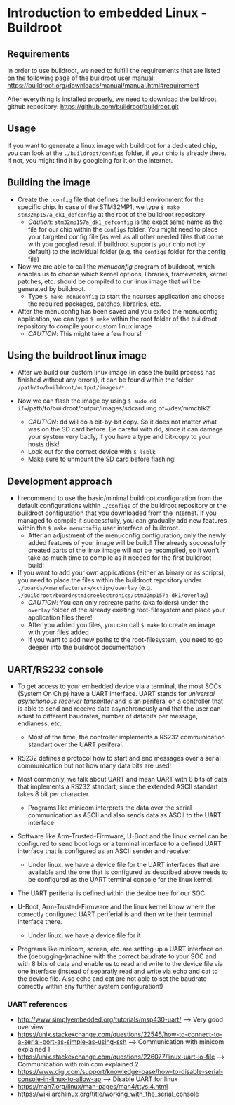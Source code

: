 # Introduction to embedded Linux - Buildroot

## Requirements
In order to use buildroot, we need to fulfill the requirements that are listed on the following page of the buildroot user manual: https://buildroot.org/downloads/manual/manual.html#requirement

After everything is installed properly, we need to download the buildroot github repository: https://github.com/buildroot/buildroot.git

## Usage
If you want to generate a linux image with buildroot for a dedicated chip, you can look at the `./buildroot/configs` folder, if your chip is already there. If not, you might find it by googleing for it on the internet.

## Building the image
+ Create the `.config` file that defines the build environment for the specific chip. In case of the STM32MP1, we type `$ make stm32mp157a_dk1_defconfig` at the root of the buildroot repository
	- *Caution*: `stm32mp157a_dk1_defconfig` is the exact same name as the file for our chip within the `configs` folder. You might need to place your targeted config file (as well as all other needed files that come with you googled result if buildroot supports your chip not by default) to the individual folder (e.g. the `configs` folder for the config file)
+ Now we are able to call the _menuconfig_ program of buildroot, which enables us to choose which kernel options, libraries, frameworks, kernel patches, etc. should be compiled to our linux image that will be generated by buildroot.
	- Type `$ make menuconfig` to start the ncurses application and choose the required packages, patches, libraries, etc.
+ After the menuconfig has been saved and you exited the menuconfig application, we can type `$ make` within the root folder of the buildroot repository to compile your custom linux image
	- *CAUTION*: This might take a few hours!

## Using the buildroot linux image
+ After we build our custom linux image (in case the build process has finished without any errors), it can be found within the folder `/path/to/buildroot/output/images/*`.

+ Now we can flash the image by using `$ sudo dd if=`/path/to/buildroot/output/images/sdcard.img of=/dev/mmcblk2`
	- *CAUTION*: dd will do a bit-by-bit copy. So it does not matter what was on the SD card before. Be careful with dd, since it can damage your system very badly, if you have a type and bit-copy to your hosts disk!
	- Look out for the correct device with `$ lsblk`
	- Make sure to unmount the SD card before flashing!

## Development approach
+ I recommend to use the basic/minimal buildroot configuration from the default configurations within `./configs` of the buildroot repository or the buildroot configuration that you downloaded from the internet. If you managed to compile it successfully, you can gradually add new features within the `$ make menuconfig` user interface of buildroot.
	- After an adjustment of the menuconfig configuration, only the newly added features of your image will be build! The already successfully created parts of the linux image will not be recompiled, so it won't take as much time to compile as it needed for the first buildroot build!
+ If you want to add your own applications (either as binary or as scripts), you need to place the files within the buildroot repository under `./boards/<manufacturer>/<chip>/overlay` (e.g. `./buildroot/board/stmicroelectronics/stm32mp157a-dk1/overlay`)
	- *CAUTION*: You can only recreate paths (aka folders) under the `overlay` folder of the already existing root-filesystem and place your application files there!
	- After you added you files, you can call `$ make` to create an image with your files added
	- If you want to add new paths to the root-filesystem, you need to go deeper into the buildroot documentation

## UART/RS232 console
+ To get access to your embedded device via a terminal, the most SOCs (System On Chip) have a UART interface. UART stands for _universal asynchonous receiver tansmitter_ and is an periferal on a controller that is able to send and receive data asynchronously and that the user can adust to different baudrates, number of databits per message, endianess, etc.
	- Most of the time, the controller implements a RS232 communication standart over the UART periferal.
+ RS232 defines a protocol how to start and end messages over a serial communication but not how many data bits are used!
+ Most commonly, we talk about UART and mean UART with 8 bits of data that implements a RS232 standart, since the extended ASCII standart takes 8 bit per character.
	- Programs like minicom interprets the data over the serial communication as ASCII and also sends data as ASCII to the UART interface
+ Software like Arm-Trusted-Firmware, U-Boot and the linux kernel can be configured to send boot logs or a terminal interface to a defined UART interface that is configured as an ASCII sender and receiver
	- Under linux, we have a device file for the UART interfaces that are available and the one that is configured as described above needs to be configured as the UART terminal console for the linux kernel.
+ The UART periferial is defined within the device tree for our SOC

+ U-Boot, Arm-Trusted-Firmware and the linux kernel know where the correctly configured UART periferial is and then write their terminal interface there.
	- Under linux, we have a device file for it
+ Programs like minicom, screen, etc. are setting up a UART interface on the (debugging-)machine with the correct baudrate to your SOC and with 8 bits of data and enable us to read and write to the device file via one interface (instead of separatly read and write via echo and cat to the device file. Also echo and cat are not able to set the baudrate correctly within any further system configuration!)  

### UART references
+ http://www.simplyembedded.org/tutorials/msp430-uart/ --> Very good overview
+ https://unix.stackexchange.com/questions/22545/how-to-connect-to-a-serial-port-as-simple-as-using-ssh --> Communication with minicom explained 1
+ https://unix.stackexchange.com/questions/226077/linux-uart-io-file --> Communication with minicom explained 2
+ https://www.digi.com/support/knowledge-base/how-to-disable-serial-console-in-linux-to-allow-ap --> Disable UART for linux
+ https://man7.org/linux/man-pages/man4/ttys.4.html 
+ https://wiki.archlinux.org/title/working_with_the_serial_console
